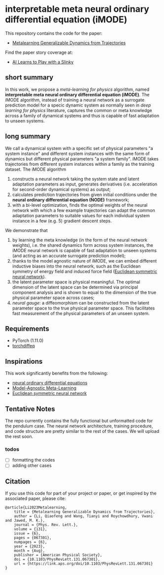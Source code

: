 # interpretable meta neural ordinary differential equation (iMODE)
This repository contains the code for the paper:
- [Metalearning Generalizable Dynamics from Trajectories](https://doi.org/10.1103/PhysRevLett.131.067301)

Find the paper story coverage at:
- [AI Learns to Play with a Slinky](https://physics.aps.org/articles/v16/s119)

## short summary
In this work, we propose a *meta-learning for physics* algorithm, named **interpretable meta neural ordinary differential equation (iMODE)**. The iMODE algorithm, instead of training a neural network as a surrogate prediction model for a specic dynamic system as normally seen in *deep learning for physics* literature, captures the common or meta knowledge across a family of dynamical systems and thus is capable of fast adaptation to unseen systems. 

## long summary
We call a dynamical system with a specific set of physical parameters "a system instance" and different system instances with the same form of dynamics but different physical parameters "a system family". iMODE takes trajectories from different system instances within a family as the training dataset. The iMODE algorithm
1. constructs a neural network taking the system state and latent adaptation parameters as input, generates derivatives (i.e. acceleration for second-order dynamical systems) as output;
2. calculates prediction trajectories from given initial conditions under the **neural ordinary differential equation (NODE)** framework;
3. with a bi-level optimization, finds the optimal weights of the neural network with which a few example trajectories can adapt the common adaptation parameters to suitable values for each individual system instance in a few (e.g. 5) gradient descent steps.

We demonstrate that 
1. by learning the meta knowledge (in the form of the neural network weights), i.e. the shared dynamics form across system instances, the iMODE neural network is capable of fast adaptation to unseen systems (and acting as an accurate surrogate prediction model);
2. thanks to the model agnostic nature of iMODE, we can embed different inductive biases into the neural network, such as the Euclidean symmetry of energy field and induced force field ([Euclidean symmetric neural network](https://github.com/StructuresComp/slinky-is-sliding)).
3. the latent parameter space is physical meaningful. The optimal dimension of the latent space can be determined via principal component analysis and is shown to equal to the dimension of the true physical parameter space across cases;
4. *neural gauge*: a diffeomorphism can be constructed from the latent parameter space to the true physical parameter space. This facilitates fast measurement of the physical parameters of an unseen system.

## Requirements
- PyTorch (1.11.0)
- [torchdiffeq](https://github.com/rtqichen/torchdiffeq)

## Inspirations
This work significantly benefits from the following:
- [neural ordinary differential equations](https://github.com/rtqichen/torchdiffeq)
- [Model-Agnostic Meta-Learning](https://github.com/cbfinn/maml)
- [Euclidean symmetric neural network](https://github.com/StructuresComp/slinky-is-sliding)

## Tentative Notes
The repo currently contains the fully functional but unformatted code for the pendulum case. The neural network architecture, training procedure, and code structure are pretty similar to the rest of the cases. We will upload the rest soon.
### todos
- [ ] formatting the codes
- [ ] adding other cases
  
## Citation
If you use this code for part of your project or paper, or get inspired by the associated paper, please cite:  

    @article{Li2023Metalearning,
        title = {Metalearning Generalizable Dynamics from Trajectories},
        author = {Li, Qiaofeng and Wang, Tianyi and Roychowdhury, Vwani and Jawed, M. K.},
        journal = {Phys. Rev. Lett.},
        volume = {131},
        issue = {6},
        pages = {067301},
        numpages = {6},
        year = {2023},
        month = {Aug},
        publisher = {American Physical Society},
        doi = {10.1103/PhysRevLett.131.067301},
        url = {https://link.aps.org/doi/10.1103/PhysRevLett.131.067301}
    }
